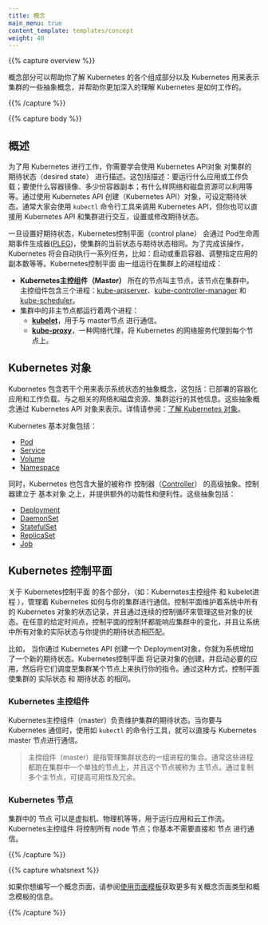 ```yaml
---
title: 概念
main_menu: true
content_template: templates/concept
weight: 40
---
```


<!-- ---
title: Concepts
main_menu: true
content_template: templates/concept
weight: 40
--- -->

{{% capture overview %}}

<!--
The Concepts section helps you learn about the parts of the Kubernetes system and the abstractions Kubernetes uses to represent your {{< glossary_tooltip text="cluster" term_id="cluster" length="all" >}}, and helps you obtain a deeper understanding of how Kubernetes works.
-->

概念部分可以帮助你了解 Kubernetes 的各个组成部分以及 Kubernetes 用来表示集群的一些抽象概念，并帮助你更加深入的理解 Kubernetes 是如何工作的。

{{% /capture %}}

{{% capture body %}}

<!--
## Overview
-->

## 概述

<!--
To work with Kubernetes, you use *Kubernetes API objects* to describe your cluster's *desired state*: what applications or other workloads you want to run, what container images they use, the number of replicas, what network and disk resources you want to make available, and more. You set your desired state by creating objects using the Kubernetes API, typically via the command-line interface, `kubectl`. You can also use the Kubernetes API directly to interact with the cluster and set or modify your desired state.
-->

为了用 Kubernetes 进行工作，你需要学会使用 Kubernetes API对象 对集群的 期待状态（desired state） 进行描述。这包括描述：要运行什么应用或工作负载；要使什么容器镜像、多少份容器副本；有什么样网络和磁盘资源可以利用等等。通过使用 Kubernetes API 创建（Kubernetes API）对象，可设定期待状态。通常大家会使用 `kubectl` 命令行工具来调用 Kubernetes API，但你也可以直接用 Kubernetes API 和集群进行交互，设置或修改期待状态。

<!--
Once you've set your desired state, the *Kubernetes Control Plane* makes the cluster's current state match the desired state via the Pod Lifecycle Event Generator ([PLEG](https://github.com/kubernetes/community/blob/master/contributors/design-proposals/node/pod-lifecycle-event-generator.md)). To do so, Kubernetes performs a variety of tasks automatically--such as starting or restarting containers, scaling the number of replicas of a given application, and more. The Kubernetes Control Plane consists of a collection of processes running on your cluster:
-->

一旦设置好期待状态，Kubernetes控制平面（control plane） 会通过 Pod生命周期事件生成器([PLEG](https://github.com/kubernetes/community/blob/master/contributors/design-proposals/node/pod-lifecycle-event-generator.md))，使集群的当前状态与期待状态相同。为了完成该操作，Kubernetes 将会自动执行一系列任务，比如：启动或重启容器、调整指定应用的副本数等等。Kubernetes控制平面 由一组运行在集群上的进程组成：

<!--
* The **Kubernetes Master** is a collection of three processes that run on a single node in your cluster, which is designated as the master node. Those processes are: [kube-apiserver](/docs/admin/kube-apiserver/), [kube-controller-manager](/docs/admin/kube-controller-manager/) and [kube-scheduler](/docs/admin/kube-scheduler/).
* Each individual non-master node in your cluster runs two processes:
  * **[kubelet](/docs/admin/kubelet/)**, which communicates with the Kubernetes Master.
  * **[kube-proxy](/docs/admin/kube-proxy/)**, a network proxy which reflects Kubernetes networking services on each node.
-->

* **Kubernetes主控组件（Master）** 所在的节点叫主节点，该节点在集群中。主控组件包含三个进程：[kube-apiserver](/docs/admin/kube-apiserver/)、[kube-controller-manager](/docs/admin/kube-controller-manager/) 和 [kube-scheduler](/docs/admin/kube-scheduler/)。
* 集群中的非主节点都运行着两个进程：
  * **[kubelet](/docs/admin/kubelet/)**，用于与 master节点 进行通信。
  * **[kube-proxy](/docs/admin/kube-proxy/)**，一种网络代理，将 Kubernetes 的网络服务代理到每个节点上。

<!--
## Kubernetes Objects
-->

## Kubernetes 对象

<!--
Kubernetes contains a number of abstractions that represent the state of your system: deployed containerized applications and workloads, their associated network and disk resources, and other information about what your cluster is doing. These abstractions are represented by objects in the Kubernetes API. See [Understanding Kubernetes Objects](/docs/concepts/overview/working-with-objects/kubernetes-objects/) for more details.
-->

Kubernetes 包含若干个用来表示系统状态的抽象概念，这包括：已部署的容器化应用和工作负载、与之相关的网络和磁盘资源、集群运行的其他信息。这些抽象概念通过 Kubernetes API 对象来表示。详情请参阅：[了解 Kubernetes 对象](/docs/concepts/overview/working-with-objects/kubernetes-objects/)。

<!--
The basic Kubernetes objects include:
-->

Kubernetes 基本对象包括：

* [Pod](/docs/concepts/workloads/pods/pod-overview/)
* [Service](/docs/concepts/services-networking/service/)
* [Volume](/docs/concepts/storage/volumes/)
* [Namespace](/docs/concepts/overview/working-with-objects/namespaces/)

<!--
Kubernetes also contains higher-level abstractions that rely on [Controllers](/docs/concepts/architecture/controller/) to build upon the basic objects, and provide additional functionality and convenience features. These include:
-->

同时，Kubernetes 也包含大量的被称作 控制器（[Controller](/docs/concepts/architecture/controller/)） 的高级抽象。控制器建立于 基本对象 之上，并提供额外的功能性和便利性。这些抽象包括：

* [Deployment](/docs/concepts/workloads/controllers/deployment/)
* [DaemonSet](/docs/concepts/workloads/controllers/daemonset/)
* [StatefulSet](/docs/concepts/workloads/controllers/statefulset/)
* [ReplicaSet](/docs/concepts/workloads/controllers/replicaset/)
* [Job](/docs/concepts/workloads/controllers/jobs-run-to-completion/)

<!--
## Kubernetes Control Plane
-->

## Kubernetes 控制平面

<!--
The various parts of the Kubernetes Control Plane, such as the Kubernetes Master and kubelet processes, govern how Kubernetes communicates with your cluster. The Control Plane maintains a record of all of the Kubernetes Objects in the system, and runs continuous control loops to manage those objects' state. At any given time, the Control Plane's control loops will respond to changes in the cluster and work to make the actual state of all the objects in the system match the desired state that you provided.
-->

关于 Kubernetes控制平面 的各个部分，（如：Kubernetes主控组件 和 kubelet进程 ），管理着 Kubernetes 如何与你的集群进行通信。控制平面维护着系统中所有的 Kubernetes 对象的状态记录，并且通过连续的控制循环来管理这些对象的状态。在任意的给定时间点，控制平面的控制环都能响应集群中的变化，并且让系统中所有对象的实际状态与你提供的期待状态相匹配。

<!--
For example, when you use the Kubernetes API to create a Deployment, you provide a new desired state for the system. The Kubernetes Control Plane records that object creation, and carries out your instructions by starting the required applications and scheduling them to cluster nodes--thus making the cluster's actual state match the desired state.
-->

比如， 当你通过 Kubernetes API 创建一个 Deployment对象，你就为系统增加了一个新的期待状态。Kubernetes控制平面 将记录对象的创建，并启动必要的应用，然后将它们调度至集群某个节点上来执行你的指令。通过这种方式，控制平面 使集群的 实际状态 和 期待状态 的相同。

<!--
### Kubernetes Master
-->

### Kubernetes 主控组件

<!--
The Kubernetes master is responsible for maintaining the desired state for your cluster. When you interact with Kubernetes, such as by using the `kubectl` command-line interface, you're communicating with your cluster's Kubernetes master.
-->

Kubernetes主控组件（master）负责维护集群的期待状态。当你要与 Kubernetes 通信时，使用如 `kubectl` 的命令行工具，就可以直接与 Kubernetes master 节点进行通信。

<!--
> The "master" refers to a collection of processes managing the cluster state.  Typically all these processes run on a single node in the cluster, and this node is also referred to as the master. The master can also be replicated for availability and redundancy.
-->

> 主控组件（master）是指管理集群状态的一组进程的集合。通常这些进程都跑在集群中一个单独的节点上，并且这个节点被称为 主节点。通过复制多个主节点，可提高可用性及冗余。

<!--
### Kubernetes Nodes
-->

### Kubernetes 节点

<!--
The nodes in a cluster are the machines (VMs, physical servers, etc) that run your applications and cloud workflows. The Kubernetes master controls each node; you'll rarely interact with nodes directly.
-->

集群中的 节点 可以是虚拟机、物理机等等，用于运行应用和云工作流。Kubernetes主控组件 将控制所有 node 节点；你基本不需要直接和 节点 进行通信。


{{% /capture %}}

{{% capture whatsnext %}}

<!--
If you would like to write a concept page, see
[Using Page Templates](/docs/home/contribute/page-templates/)
for information about the concept page type and the concept template.
-->

如果你想编写一个概念页面，请参阅[使用页面模板](/docs/home/contribute/page-templates/)获取更多有关概念页面类型和概念模板的信息。

{{% /capture %}}
